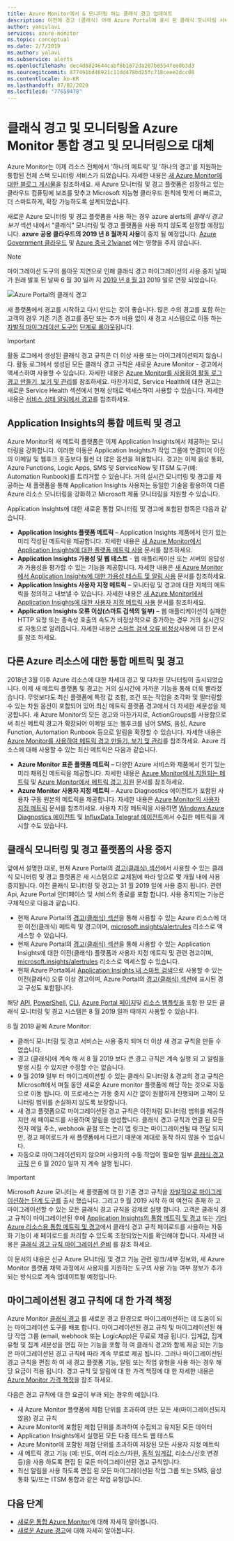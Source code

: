 ```yaml
---
title: Azure Monitor에서 & 모니터링 하는 클래식 경고 업데이트
description: 이전에 경고 (클래식) 아래 Azure Portal에 표시 된 클래식 모니터링 서비스 및 기능의 사용 중지에 대 한 설명입니다.
author: yanivlavi
services: azure-monitor
ms.topic: conceptual
ms.date: 2/7/2019
ms.author: yalavi
ms.subservice: alerts
ms.openlocfilehash: dec4d6824644cabf8b1872da207b8554fee0b3d3
ms.sourcegitcommit: 877491bd46921c11dd478bd25fc718ceee2dcc08
ms.contentlocale: ko-KR
ms.lasthandoff: 07/02/2020
ms.locfileid: "77659478"
---
```

# <a name="unified-alerting--monitoring-in-azure-monitor-replaces-classic-alerting--monitoring"></a>클래식 경고 및 모니터링을 Azure Monitor 통합 경고 및 모니터링으로 대체

Azure Monitor는 이제 리소스 전체에서 '하나의 메트릭' 및 '하나의 경고'를 지원하는 통합된 전체 스택 모니터링 서비스가 되었습니다. 자세한 내용은 [새 Azure Monitor에 대한 블로그 게시물](https://azure.microsoft.com/blog/new-full-stack-monitoring-capabilities-in-azure-monitor/)을 참조하세요. 새 Azure 모니터링 및 경고 플랫폼은 성장하고 있는 클라우드 컴퓨팅에 보조를 맞추고 Microsoft 지능형 클라우드 원칙에 맞게 더 빠르고, 더 스마트하게, 확장 가능하도록 설계되었습니다. 

새로운 Azure 모니터링 및 경고 플랫폼을 사용 하는 경우 azure alerts의 *클래식 경고 보기* 섹션 내에서 "클래식" 모니터링 및 경고 플랫폼을 사용 하지 않도록 설정할 예정입니다. **azure 공용 클라우드의 2019 년 8 월까지 사용**이 중지 될 예정입니다. [Azure Government 클라우드](../../azure-government/documentation-government-welcome.md) 및 [Azure 중국 21vianet](https://docs.azure.cn/) 에는 영향을 주지 않습니다.

> [!NOTE]
> 마이그레이션 도구의 롤아웃 지연으로 인해 클래식 경고 마이그레이션의 사용 중지 날짜가 원래 발표 된 날짜 6 월 30 일까 지 [2019 년 8 월 31](https://azure.microsoft.com/updates/azure-monitor-classic-alerts-retirement-date-extended-to-august-31st-2019/) 2019 일로 연장 되었습니다.

 ![Azure Portal의 클래식 경고](media/monitoring-classic-retirement/monitor-alert-screen2.png) 

새 플랫폼에서 경고를 시작하고 다시 만드는 것이 좋습니다. 많은 수의 경고를 포함 하는 고객의 경우 기존 기존 경고를 중단 또는 추가 비용 없이 새 경고 시스템으로 이동 하는 [자발적 마이그레이션 도구인](alerts-using-migration-tool.md) [단계로 롤아웃](alerts-understand-migration.md#rollout-phases)됩니다.

> [!IMPORTANT]
> 활동 로그에서 생성된 클래식 경고 규칙은 더 이상 사용 또는 마이그레이션되지 않습니다. 활동 로그에서 생성된 모든 클래식 경고 규칙은 새로운 Azure Monitor - 경고에서 액세스하여 사용할 수 있습니다. 자세한 내용은 [Azure Monitor를 사용하여 활동 로그 경고 만들기, 보기 및 관리](../../azure-monitor/platform/alerts-activity-log.md)를 참조하세요. 마찬가지로, Service Health에 대한 경고는 새로운 Service Health 섹션에서 현재 상태로 액세스하여 사용할 수 있습니다. 자세한 내용은 [서비스 상태 알림에서 경고](../../azure-monitor/platform/alerts-activity-log-service-notifications.md)를 참조하세요.

## <a name="unified-metrics-and-alerts-in-application-insights"></a>Application Insights의 통합 메트릭 및 경고

Azure Monitor의 새 메트릭 플랫폼은 이제 Application Insights에서 제공하는 모니터링을 강화합니다. 이러한 이동은 Application Insights가 작업 그룹에 연결되어 이전의 이메일 및 웹후크 호출보다 훨씬 더 많은 옵션을 허용합니다. 경고는 이제 음성 통화, Azure Functions, Logic Apps, SMS 및 ServiceNow 및 ITSM 도구(예: Automation Runbook)를 트리거할 수 있습니다. 거의 실시간 모니터링 및 경고를 제공하는 새 플랫폼을 통해 Application Insights 사용자는 동일한 기술을 활용하여 다른 Azure 리소스 모니터링을 강화하고 Microsoft 제품 모니터링을 지원할 수 있습니다.

Application Insights에 대한 새로운 통합 모니터링 및 경고에 포함된 항목은 다음과 같습니다.

- **Application Insights 플랫폼 메트릭** – Application Insights 제품에서 인기 있는 미리 작성된 메트릭을 제공합니다. 자세한 내용은 [새 Azure Monitor에서 Application Insights에 대한 플랫폼 메트릭 사용](../../azure-monitor/app/pre-aggregated-metrics-log-metrics.md#pre-aggregated-metrics) 문서를 참조하세요.
- **Application Insights 가용성 및 웹 테스트** - 웹 애플리케이션 또는 서버의 응답성과 가용성을 평가할 수 있는 기능을 제공합니다. 자세한 내용은 [새 Azure Monitor에서 Application Insights에 대한 가용성 테스트 및 알림 사용](../../azure-monitor/app/monitor-web-app-availability.md) 문서를 참조하세요.
- **Application Insights 사용자 지정 메트릭** – 모니터링 및 경고에 대한 자체의 메트릭을 정의하고 내보낼 수 있습니다. 자세한 내용은 [새 Azure Monitor에서 Application Insights에 대한 사용자 지정 메트릭 사용](../../azure-monitor/app/pre-aggregated-metrics-log-metrics.md#custom-metrics-dimensions-and-pre-aggregation) 문서를 참조하세요.
- **Application Insights 오류 이상(스마트 검색의 일부)** – 웹 애플리케이션이 실패한 HTTP 요청 또는 종속성 호출의 속도가 비정상적으로 증가하는 경우 거의 실시간으로 자동으로 알려줍니다. 자세한 내용은 [스마트 검색 오류 비정상](https://docs.microsoft.com/azure/azure-monitor/app/proactive-failure-diagnostics)사용에 대 한 문서를 참조 하세요.

## <a name="unified-metrics-and-alerts-for-other-azure-resources"></a>다른 Azure 리소스에 대한 통합 메트릭 및 경고

2018년 3월 이후 Azure 리소스에 대한 차세대 경고 및 다차원 모니터링이 출시되었습니다. 이제 새 메트릭 플랫폼 및 경고는 거의 실시간에 가까운 기능을 통해 더욱 빨라졌습니다. 무엇보다도 최신 플랫폼에 특정 값 조합, 조건 또는 작업을 조각화 및 필터링할 수 있는 차원 옵션이 포함되어 있어 최신 메트릭 플랫폼 경고에서 더 자세한 세분성을 제공합니다. 새 Azure Monitor의 모든 경고와 마찬가지로, ActionGroups를 사용함으로써 최신 메트릭 경고가 확장되어 이메일 또는 웹후크를 넘어 SMS, 음성, Azure Function, Automation Runbook 등으로 알림을 확장할 수 있습니다. 자세한 내용은 [Azure Monitor를 사용하여 메트릭 경고 만들기, 보기 및 관리](../../azure-monitor/platform/alerts-metric.md)를 참조하세요.
Azure 리소스에 대해 사용할 수 있는 최신 메트릭은 다음과 같습니다.

- **Azure Monitor 표준 플랫폼 메트릭** – 다양한 Azure 서비스와 제품에서 인기 있는 미리 채워진 메트릭을 제공합니다. 자세한 내용은 [Azure Monitor에서 지원되는 메트릭](../../azure-monitor/platform/alerts-metric-near-real-time.md#metrics-and-dimensions-supported) 및 [Azure Monitor에서 메트릭 경고 지원](../../azure-monitor/platform/alerts-metric-overview.md#supported-resource-types-for-metric-alerts) 문서를 참조하세요.
- **Azure Monitor 사용자 지정 메트릭** – Azure Diagnostics 에이전트가 포함된 사용자 구동 원본의 메트릭을 제공합니다. 자세한 내용은 [Azure Monitor의 사용자 지정 메트릭](../../azure-monitor/platform/metrics-custom-overview.md) 문서를 참조하세요. 사용자 지정 메트릭을 사용하면 [Windows Azure Diagnostics 에이전트](../../azure-monitor/platform/collect-custom-metrics-guestos-resource-manager-vm.md) 및 [InfluxData Telegraf 에이전트](../../azure-monitor/platform/collect-custom-metrics-linux-telegraf.md)에서 수집한 메트릭을 게시할 수도 있습니다.

## <a name="retirement-of-classic-monitoring-and-alerting-platform"></a>클래식 모니터링 및 경고 플랫폼의 사용 중지

앞에서 설명한 대로, 현재 Azure Portal의 [경고(클래식) 섹션](../../azure-monitor/platform/alerts-classic.overview.md)에서 사용할 수 있는 클래식 모니터링 및 경고 플랫폼은 새 시스템으로 교체됨에 따라 앞으로 몇 개월 내에 사용 중지됩니다.
이전 클래식 모니터링 및 경고는 31 월 2019 일에 사용 중지 됩니다. 관련 Api, Azure Portal 인터페이스 및 서비스의 종료를 포함 합니다. 사용 중지되는 기능은 구체적으로 다음과 같습니다.

- 현재 Azure Portal의 [경고(클래식) 섹션](../../azure-monitor/platform/alerts-classic.overview.md)을 통해 사용할 수 있는 Azure 리소스에 대한 이전(클래식) 메트릭 및 경고이며, [microsoft.insights/alertrules](https://docs.microsoft.com/rest/api/monitor/alertrules) 리소스로 액세스할 수 있습니다.
- 현재 Azure Portal의 [경고(클래식) 섹션](../../azure-monitor/platform/alerts-classic.overview.md)을 통해 사용할 수 있는 Application Insights에 대한 이전(클래식) 플랫폼과 사용자 지정 메트릭 및 관련 경고이며, [microsoft.insights/alertrules](https://docs.microsoft.com/rest/api/monitor/alertrules) 리소스로 액세스할 수 있습니다.
- 현재 Azure Porta에서 [Application Insights 내 스마트 검색](../../azure-monitor/app/proactive-diagnostics.md)으로 사용할 수 있는 이전(클래식) 오류 이상 경고이며, Azure Portal의 [경고(클래식) 섹션](../../azure-monitor/platform/alerts-classic.overview.md)에 표시된 경고 구성도 포함됩니다.

해당 [API](https://msdn.microsoft.com/library/azure/dn931945.aspx), [PowerShell](../../azure-monitor/platform/alerts-classic-portal.md), [CLI](../../azure-monitor/platform/alerts-classic-portal.md), [Azure Portal 페이지](../../azure-monitor/platform/alerts-classic-portal.md)및 [리소스 템플릿을](../../azure-monitor/platform/alerts-enable-template.md) 포함 한 모든 클래식 모니터링 및 경고 시스템은 8 월 2019 일까 때까지 사용할 수 있습니다. 

8 월 2019 끝에 Azure Monitor:

- 클래식 모니터링 및 경고 서비스는 사용 중지 되며 더 이상 새 경고 규칙을 만들 수 없습니다.
- 경고 (클래식)에 계속 해 서 8 월 2019 보다 큰 경고 규칙은 계속 실행 되 고 알림을 발생 시킬 수 있지만 수정할 수는 없습니다.
- 9 월 2019 일부 터 마이그레이션할 수 있는 클래식 모니터링 & 경고의 경고 규칙은 Microsoft에서 며칠 동안 새로운 Azure monitor 플랫폼에 해당 하는 것으로 자동으로 이동 됩니다. 이 프로세스는 가동 중지 시간 없이 원활하게 진행되며 고객이 모니터링 범위를 손실하지 않도록 보장합니다.
- 새 경고 플랫폼으로 마이그레이션된 경고 규칙은 이전처럼 모니터링 범위를 제공하지만 새 페이로드를 사용하여 알림을 생성합니다. 클래식 경고 규칙과 연결 된 모든 전자 메일 주소, webhook 끝점 또는 논리 앱 링크는 마이그레이션될 때 전달 되지만, 경고 페이로드가 새 플랫폼에서 다르기 때문에 제대로 동작 하지 않을 수 있습니다.
- 자동으로 마이그레이션되지 않으며 사용자의 수동 작업이 필요한 일부 [클래식 경고 규칙](alerts-understand-migration.md#classic-alert-rules-that-will-not-be-migrated) 은 6 월 2020 일까 지 계속 실행 됩니다.

> [!IMPORTANT]
> Microsoft Azure 모니터는 새 플랫폼에 대 한 기존 경고 규칙을 [자발적으로 마이그레이션하는 단계 도구를](alerts-using-migration-tool.md) 출시 했습니다. 그리고 9 월 2019 시작 하 여 여전히 존재 하 고 마이그레이션할 수 있는 모든 클래식 경고 규칙을 강제로 실행 합니다. 고객은 클래식 경고 규칙이 마이그레이션된 후에 [Application Insights의 통합 메트릭 및 경고](#unified-metrics-and-alerts-in-application-insights) 또는 [기타 Azure 리소스용 통합 메트릭 및 경고](#unified-metrics-and-alerts-for-other-azure-resources)에서 클래식 경고 규칙 페이로드를 사용하는 자동화 기능이 새 페이로드를 처리할 수 있도록 조정되었는지를 확인해야 합니다. 자세한 내용은 [클래식 경고 규칙 마이그레이션 준비](alerts-prepare-migration.md) 를 참조 하세요.

이 문서의 내용은 신규 Azure 모니터링 및 경고 기능 관련 링크/세부 정보와, 새 Azure Monitor 플랫폼 채택 과정에서 사용자를 지원하는 도구의 사용 가능 여부 정보가 추가되는 방식으로 계속 업데이트될 예정입니다.

## <a name="pricing-for-migrated-alert-rules"></a>마이그레이션된 경고 규칙에 대 한 가격 책정

Azure Monitor [클래식 경고](../../azure-monitor/platform/alerts-classic.overview.md) 를 새로운 경고 환경으로 마이그레이션하는 데 도움이 되는 마이그레이션 도구를 배포 합니다. 마이그레이션된 경고 규칙 및 마이그레이션된 해당 작업 그룹 (email, webhook 또는 LogicApp)은 무료로 제공 됩니다. 임계값, 집계 유형 및 집계 세분성을 편집 하는 기능을 포함 하 여 클래식 경고와 함께 제공 되는 기능은 마이그레이션된 경고 규칙에 따라 계속 무료로 제공 됩니다. 그러나 마이그레이션된 경고 규칙을 편집 하 여 새 경고 플랫폼 기능, 알림 또는 작업 유형을 사용 하는 경우 해당 요금이 적용 됩니다. 경고 규칙 및 알림에 대 한 가격 책정에 대 한 자세한 내용은 [Azure Monitor 가격 책정](https://azure.microsoft.com/pricing/details/monitor/)을 참조 하세요.

다음은 경고 규칙에 대 한 요금이 부과 되는 경우의 예입니다.

- 새 Azure Monitor 플랫폼에 체험 단위를 초과하여 만든 모든 새(마이그레이션되지 않음) 경고 규칙
- Azure Monitor에 포함된 체험 단위를 초과하여 수집되고 유지된 모든 데이터
- Application Insights에서 실행된 모든 다중 테스트 웹 테스트
- Azure Monitor에 포함된 체험 단위를 초과하여 저장된 모든 사용자 지정 메트릭
- 새 메트릭 경고 기능 (예: 빈도, 여러 리소스/차원, [동적 임계값](alerts-dynamic-thresholds.md), 리소스/신호 변경 등)을 사용 하도록 편집 된 모든 마이그레이션된 경고 규칙입니다.
- 최신 알림을 사용 하도록 편집 된 모든 마이그레이션된 작업 그룹 또는 SMS, 음성 통화 및/또는 ITSM 통합과 같은 작업 유형입니다.

## <a name="next-steps"></a>다음 단계

* [새로운 통합 Azure Monitor](../../azure-monitor/overview.md)에 대해 자세히 알아봅니다.
* [새로운 Azure 경고](../../azure-monitor/platform/alerts-overview.md)에 대해 자세히 알아봅니다.
